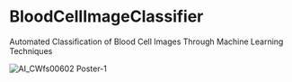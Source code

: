 # BloodCellImageClassifier
Automated Classification of Blood Cell Images Through Machine Learning Techniques



![AI_CWfs00602 Poster-1](https://github.com/Beehive324/BloodCellImageClassifier/assets/63168364/703c1639-fecf-4eb2-a46f-8e910a73f1f9)
